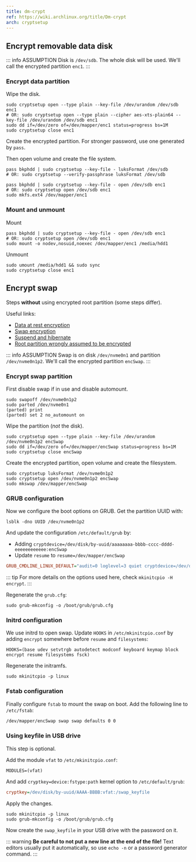 ```yaml
---
title: dm-crypt
ref: https://wiki.archlinux.org/title/Dm-crypt
arch: cryptsetup
---
```


## Encrypt removable data disk

::: info ASSUMPTION
Disk is `/dev/sdb`. The whole disk will be used.
We'll call the encrypted partition `enc1`.
:::

### Encrypt data partition

Wipe the disk.

```shell
sudo cryptsetup open --type plain --key-file /dev/urandom /dev/sdb enc1
# OR: sudo cryptsetup open --type plain --cipher aes-xts-plain64 --key-file /dev/urandom /dev/sdb enc1
sudo dd if=/dev/zero of=/dev/mapper/enc1 status=progress bs=1M
sudo cryptsetup close enc1
```

Create the encrypted partition. For stronger password, use one generated by `pass`.

Then open volume and create the file system.

```shell
pass bkphdd | sudo cryptsetup --key-file - luksFormat /dev/sdb
# OR: sudo cryptsetup --verify-passphrase luksFormat /dev/sdb

pass bkphdd | sudo cryptsetup --key-file - open /dev/sdb enc1
# OR: sudo cryptsetup open /dev/sdb enc1
sudo mkfs.ext4 /dev/mapper/enc1
```

### Mount and unmount

Mount

```shell
pass bkphdd | sudo cryptsetup --key-file - open /dev/sdb enc1
# OR: sudo cryptsetup open /dev/sdb enc1
sudo mount -o nodev,nosuid,noexec /dev/mapper/enc1 /media/hdd1
```

Unmount

```shell
sudo umount /media/hdd1 && sudo sync
sudo cryptsetup close enc1
```

## Encrypt swap

Steps **without** using encrypted root partition (some steps differ).

Useful links:

- [Data at rest encryption](https://wiki.archlinux.org/title/Data-at-rest_encryption)
- [Swap encryption](https://wiki.archlinux.org/title/Dm-crypt/Swap_encryption)
- [Suspend and hibernate](https://wiki.archlinux.org/title/Power_management/Suspend_and_hibernate#Hibernation)
- [Root partition wrongly assumed to be encrypted](https://bbs.archlinux.org/viewtopic.php?id=150850)

::: info ASSUMPTION
Swap is on disk `/dev/nvme0n1` and partition `/dev/nvme0n1p2`.
We'll call the encrypted partition `encSwap`.
:::

### Encrypt swap partition

First disable swap if in use and disable automount.

```shell
sudo swapoff /dev/nvme0n1p2
sudo parted /dev/nvme0n1
(parted) print
(parted) set 2 no_automount on
```

Wipe the partition (*not* the disk).

```shell
sudo cryptsetup open --type plain --key-file /dev/urandom /dev/nvme0n1p2 encSwap
sudo dd if=/dev/zero of=/dev/mapper/encSwap status=progress bs=1M
sudo cryptsetup close encSwap
```

Create the encrypted partition, open volume and create the filesystem.

```shell
sudo cryptsetup luksFormat /dev/nvme0n1p2
sudo cryptsetup open /dev/nvme0n1p2 encSwap
sudo mkswap /dev/mapper/encSwap
```

### GRUB configuration

Now we configure the boot options on GRUB.
Get the partition UUID with:

```shell
lsblk -dno UUID /dev/nvme0n1p2
```

And update the configuration `/etc/default/grub` by:

- Adding `cryptdevice=/dev/disk/by-uuid/aaaaaaaa-bbbb-cccc-dddd-eeeeeeeeeeee:encSwap`
- Update `resume` to `resume=/dev/mapper/encSwap`

```ini
GRUB_CMDLINE_LINUX_DEFAULT="audit=0 loglevel=3 quiet cryptdevice=/dev/disk/by-uuid/aaaaaaaa-bbbb-cccc-dddd-eeeeeeeeeeee:encSwap resume=/dev/mapper/encSwap"
```

::: tip
For more details on the options used here, check `mkinitcpio -H encrypt`.
:::

Regenerate the `grub.cfg`:

```shell
sudo grub-mkconfig -o /boot/grub/grub.cfg
```

### Initrd configuration

We use initrd to open swap.
Update `HOOKS` in `/etc/mkinitcpio.conf` by adding `encrypt` somewhere before `resume` and `filesystems`:

```shell
HOOKS=(base udev setvtrgb autodetect modconf keyboard keymap block encrypt resume filesystems fsck)
```

Regenerate the initramfs.

```shell
sudo mkinitcpio -p linux
```

### Fstab configuration

Finally configure `fstab` to mount the swap on boot.
Add the following line to `/etc/fstab`:

```txt
/dev/mapper/encSwap swap swap defaults 0 0
```

### Using keyfile in USB drive

This step is optional.

Add the module `vfat` to `/etc/mkinitcpio.conf`:

```shell
MODULES=(vfat)
```

And add `cryptkey=device:fstype:path` kernel option to `/etc/default/grub`:

```ini
cryptkey=/dev/disk/by-uuid/AAAA-BBBB:vfat:/swap_keyfile
```

Apply the changes.

```shell
sudo mkinitcpio -p linux
sudo grub-mkconfig -o /boot/grub/grub.cfg
```

Now create the `swap_keyfile` in your USB drive with the password on it.

::: warning
**Be careful to not put a new line at the end of the file!**
Text editors usually put it automatically,
so use `echo -n` or a password generator command.
:::
